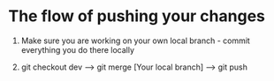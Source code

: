 # The flow of pushing your changes

1. Make sure you are working on your own local branch - commit everything you do there locally

2. git checkout dev --> git merge [Your local branch] --> git push
